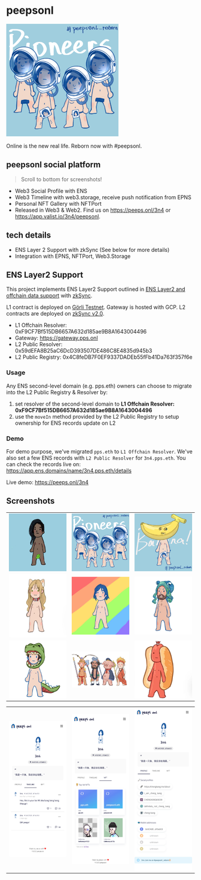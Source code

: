# peepsonl

<img src="https://github.com/zhidou/ethonline/raw/main/screenshots/Untitled_Artwork%2013.PNG" width="300" />

Online is the new real life. Reborn now with #peepsonl.

## peepsonl social platform

> Scroll to bottom for screenshots!

- Web3 Social Profile with ENS
- Web3 Timeline with web3.storage, receive push notification from EPNS
- Personal NFT Gallery with NFTPort
- Released in Web3 & Web2. Find us on https://peeps.onl/3n4 or https://app.valist.io/3n4/peepsonl.

## tech details

- ENS Layer 2 Support with zkSync (See below for more details)
- Integration with EPNS, NFTPort, Web3.Storage

## ENS Layer2 Support

This project implements ENS Layer2 Support outlined in [ENS Layer2 and offchain data support](https://docs.ens.domains/dapp-developer-guide/ens-l2-offchain) with [zkSync](https://zksync.io/).

L1 contract is deployed on [Görli Testnet](https://goerli.net/). Gateway is hosted with GCP. L2 contracts are deployed on [zkSync v2.0](https://v2-docs.zksync.io/dev/testnet/metamask.html).

- L1 Offchain Resolver: 0xF9CF7Bf515DB6657A632d185ae9B8A1643004496
- Gateway: https://gateway.pps.onl
- L2 Public Resolver: 0x59dEFA8B25aC6DcD393507DE486C8E4835d945b3
- L2 Public Registry: 0x4C8feDB7F0EF9337DADEb55fFb41Da763f357f6e

### Usage

Any ENS second-level domain (e.g. pps.eth) owners can choose to migrate into the L2 Public Registry & Resolver by:

1. set resolver of the second-level domain to **L1 Offchain Resolver: 0xF9CF7Bf515DB6657A632d185ae9B8A1643004496**
2. use the `moveIn` method provided by the L2 Public Registry to setup ownership for ENS records update on L2

### Demo

For demo purpose, we've migrated `pps.eth` to `L1 Offchain Resolver`. We've also set a few ENS records with `L2 Public Resolver` for `3n4.pps.eth`. You can check the records live on: https://app.ens.domains/name/3n4.pps.eth/details

Live demo: https://peeps.onl/3n4



## Screenshots

<table>
  <tr>
    <td><img src="https://github.com/zhidou/ethonline/blob/main/screenshots/IMG_5001.png" width="250"/></td>
    <td><img src="https://github.com/zhidou/ethonline/blob/main/screenshots/Untitled_Artwork 13.PNG" width="250"/></td>
    <td><img src="https://github.com/zhidou/ethonline/blob/main/screenshots/Untitled_Artwork 14.PNG" width="250"/></td>
  </tc>
  <tr>
    <td><img src="https://github.com/zhidou/ethonline/blob/main/screenshots/IMG_5004.png" width="250"/></td>
    <td><img src="https://github.com/zhidou/ethonline/blob/main/screenshots/IMG_5006.png" width="250"/></td>
    <td><img src="https://github.com/zhidou/ethonline/blob/main/screenshots/IMG_5002.png" width="250"/></td>
  </tr>
  <tr>
    <td><img src="https://github.com/zhidou/ethonline/blob/main/screenshots/IMG_5003.png" width="250"/></td>
    <td><img src="https://github.com/zhidou/ethonline/blob/main/screenshots/IMG_4999.png" width="250"/></td>
    <td><img src="https://github.com/zhidou/ethonline/blob/main/screenshots/IMG_5005.png" width="250"/></td>
  </tr>
</table>

<table>
  <tr>
    <td><img src="https://github.com/zhidou/ethonline/blob/main/screenshots/pps.onl_3n4_tab=nft (1).png" width="250"/></td>
    <td><img src="https://github.com/zhidou/ethonline/blob/main/screenshots/pps.onl_3n4_tab=nft (2).png" width="250"/></td>
    <td><img src="https://github.com/zhidou/ethonline/blob/main/screenshots/pps.onl_3n4_tab=nft.png" width="250"/></td>
  </tr>
</table>
